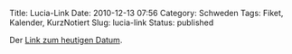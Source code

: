 Title: Lucia-Link
Date: 2010-12-13 07:56
Category: Schweden
Tags: Fiket, Kalender, KurzNotiert
Slug: lucia-link
Status: published

Der [Link zum heutigen Datum](http://www.fiket.de/?s=lucia).

